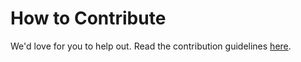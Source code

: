 # How to Contribute

We'd love for you to help out. Read the contribution guidelines [here](http://docs.nailsapp.co.uk/contribute).